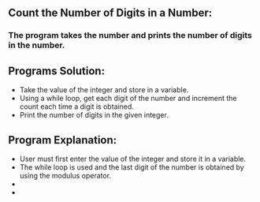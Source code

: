 ## Count the Number of Digits in a Number:
### The program takes the number and prints the number of digits in the number.

## Programs Solution:
- Take the value of the integer and store in a variable.
- Using a while loop, get each digit of the number and increment the count each time a digit is obtained.
- Print the number of digits in the given integer.

## Program Explanation:
- User must first enter the value of the integer and store it in a variable.
- The while loop is used and the last digit of the number is obtained by using the modulus operator.
-
-
